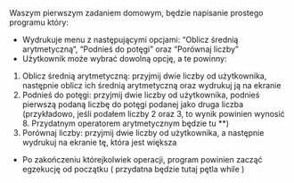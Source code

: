 Waszym pierwszym zadaniem domowym, będzie napisanie prostego programu który:
* Wydrukuje menu z następującymi opcjami: “Oblicz średnią arytmetyczną“, “Podnieś do potęgi” oraz “Porównaj liczby”
* Użytkownik może wybrać dowolną opcję, a te powinny:
1. Oblicz średnią arytmetyczną: przyjmij dwie liczby od użytkownika, następnie oblicz ich średnią arytmetyczną oraz wydrukuj ją na ekranie
2. Podnieś do potęgi: przyjmij dwie liczby od użytkownika, podnieś pierwszą podaną liczbę do potęgi podanej jako druga liczba (przykładowo, jeśli podałem liczby 2 oraz 3, to wynik powinien wynosić 8. Przydatnym operatorem arytmetycznym będzie tu **)
3. Porównaj liczby: przyjmij dwie liczby od użytkownika, a następnie wydrukuj na ekranie tę, która jest większa
* Po zakończeniu którejkolwiek operacji, program powinien zacząć egzekucję od początku ( przydatna będzie tutaj pętla while )